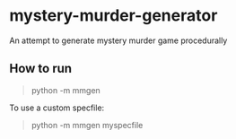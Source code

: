 mystery-murder-generator
========================

An attempt to generate mystery murder game procedurally

How to run
----------
> python -m mmgen

To use a custom specfile:
> python -m mmgen myspecfile
